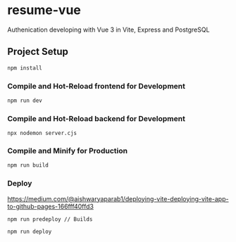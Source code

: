 # resume-vue

Authenication developing with Vue 3 in Vite, Express and PostgreSQL

## Project Setup

```sh
npm install
```

### Compile and Hot-Reload frontend for Development

```sh
npm run dev
```

### Compile and Hot-Reload backend for Development

```
npx nodemon server.cjs
```

### Compile and Minify for Production

```sh
npm run build
```

### Deploy

https://medium.com/@aishwaryaparab1/deploying-vite-deploying-vite-app-to-github-pages-166fff40ffd3

```sh
npm run predeploy // Builds

npm run deploy
```
